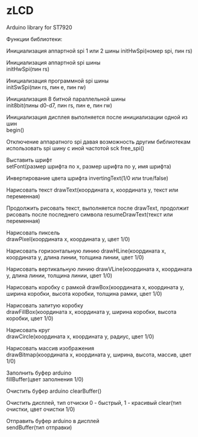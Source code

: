 # zLCD
Arduino library for ST7920

Функции библиотеки:

Инициализация аппартной spi 1 или 2 шины
  initHwSpi(номер spi, пин rs)

Инициализация аппартной spi  шины  
  initHwSpi(пин rs)

Инициализация программной spi  шины   
  initSwSpi(пин rs, пин e, пин rw)

Инициализация 8 битной параллельной шины  
  init8bit(пины d0-d7, пин rs, пин e, пин rw)

Инициализация дисплея выполняется после инициализации одной из шин  
  begin()

Отключение аппаратного spi давая возможность другим библиотекам использовать spi шину с иной частотой sck
  free_spi()

Выставить шрифт   
  setFont(размер шрифта по x, размер шрифта по y, имя шрифта)

Инвертирование цвета шрифта
  invertingText(1/0 или true/false)

Нарисовать текст
  drawText(координата x, координата y, текст или переменная)

Продолжить рисовать текст, выполняется после drawText, продолжит рисовать после последнего символа
  resumeDrawText(текст или переменная)

Нарисовать пиксель  
  drawPixel(координата x, координата y, цвет 1/0)

Нарисовать горизонтальную линию
  drawHLine(координата x, координата y, длина линии, толщина линии, цвет 1/0)

Нарисовать вертикальную линию
  drawVLine(координата x, координата y, длина линии, толщина линии, цвет 1/0)

Нарисовать коробку с рамкой
  drawBox(координата x, координата y, ширина коробки, высота коробки, толщина рамки, цвет 1/0)

Нарисовать залитую коробку  
  drawFillBox(координата x, координата y, ширина коробки, высота коробки, цвет 1/0)

Нарисовать круг  
  drawCircle(координата x, координата y, радиус, цвет 1/0)

Нарисовать массив изображения  
  drawBitmap(координата x, координата y, ширина, высота, массив, цвет 1/0)

Заполнить буфер arduino  
  fillBuffer(цвет заполнения 1/0)

Очистить буфер arduino
  clearBuffer()

Очистить дисплей, тип отчиски 0 - быстрый, 1 - красивый
  clear(тип очистки, цвет очистки 1/0)

Отправить буфер arduino в дисплей  
  sendBuffer(тип отправки)
